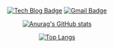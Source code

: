 <div align=center>
  
[![Tech Blog Badge](http://img.shields.io/badge/-Tech%20blog-black?style=flat-square&logo=github&link=https://AMYMEME.github.io/)](https://AMYMEME.github.io/)
[![Gmail Badge](https://img.shields.io/badge/Gmail-d14836?style=flat-square&logo=Gmail&logoColor=white&link=mailto:cgc8016@ewhain.net)](mailto:cgc8016@ewhain.net)
  
[![Anurag's GitHub stats](https://github-readme-stats.vercel.app/api?username=AMYMEME&count_private=true&show_icons=true&theme=nord)](https://AMYMEME.github.io/)

[![Top Langs](https://github-readme-stats.vercel.app/api/top-langs/?username=AMYMEME&hide=SCSS&layout=compact)](https://AMYMEME.github.io/)

</div>

<!--
**AMYMEME/AMYMEME** is a ✨ _special_ ✨ repository because its `README.md` (this file) appears on your GitHub profile.

Here are some ideas to get you started:

- 🌱 I’m currently learning ...
- 👯 I’m looking to collaborate on ...
- 🤔 I’m looking for help with ...
- 💬 Ask me about ...
- 📫 How to reach me: ...
- 😄 Pronouns: ...
- ⚡ Fun fact: ...
-->

